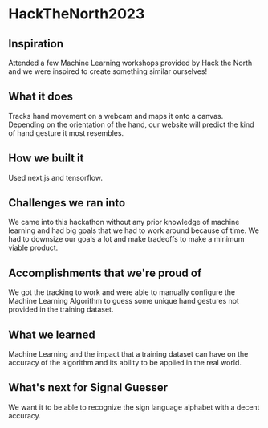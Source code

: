 # HackTheNorth2023

## Inspiration
Attended a few Machine Learning workshops provided by Hack the North and we were inspired to create something similar ourselves!

## What it does
Tracks hand movement on a webcam and maps it onto a canvas. Depending on the orientation of the hand, our website will predict the kind of hand gesture it most resembles.

## How we built it
Used next.js and tensorflow.

## Challenges we ran into
We came into this hackathon without any prior knowledge of machine learning and had big goals that we had to work around because of time. We had to downsize our goals a lot and make tradeoffs to make a minimum viable product.

## Accomplishments that we're proud of
We got the tracking to work and were able to manually configure the Machine Learning Algorithm to guess some unique hand gestures not provided in the training dataset.

## What we learned
Machine Learning and the impact that a training dataset can have on the accuracy of the algorithm and its ability to be applied in the real world.

## What's next for Signal Guesser
We want it to be able to recognize the sign language alphabet with a decent accuracy.

